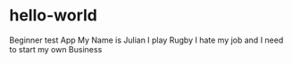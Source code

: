 # hello-world
Beginner test App
My Name is Julian
I play Rugby
I hate my job and I need to start my own Business
